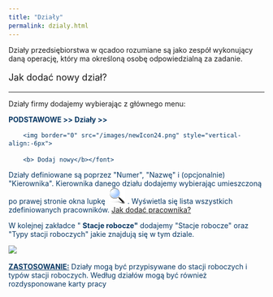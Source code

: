 ```yaml
---
title: "Działy"
permalink: dzialy.html
---
```

Działy przedsiębiorstwa w qcadoo rozumiane są jako zespół wykonujący daną operację, który ma określoną osobę odpowiedzialną za zadanie.

<font size="4">
        <p>Jak dodać nowy dział?</p>
    </font>

* * *

Działy firmy dodajemy wybierając z głównego menu:

  

<font color="#073763"><b>PODSTAWOWE &gt;&gt; Działy &gt;&gt; </b>

        <img border="0" src="/images/newIcon24.png" style="vertical-align:-6px">

        <b> Dodaj nowy</b></font>

Działy definiowane są poprzez "Numer", "Nazwę" i (opcjonalnie) "Kierownika". Kierownika danego działu dodajemy wybierając umieszczoną po prawej stronie okna lupkę&nbsp; ![](/images/lupka.png)&nbsp;. Wyświetla się lista wszystkich zdefiniowanych pracowników.&nbsp;<font color="#0000ff"><a href="/pracownicy">Jak dodać pracownika?</a></font>

W kolejnej zakładce " **Stacje robocze"** dodajemy "Stacje robocze" oraz "Typy stacji roboczych" jakie znajdują się w tym dziale.&nbsp;

[![](/images/Podstawowe-%20Dzia%C5%82y.png)](/images/Podstawowe-%20Dzia%C5%82y.png)

  

<u style="font-weight:bold">ZASTOSOWANIE:</u>&nbsp;Działy mogą być przypisywane do stacji roboczych i typów stacji roboczych. Według działów mogą być również rozdysponowane karty pracy 

